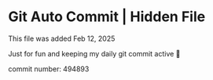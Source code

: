 # Git Auto Commit | Hidden File

This file was added Feb 12, 2025

Just for fun and keeping my daily git commit active 🤪

commit number: 494893
